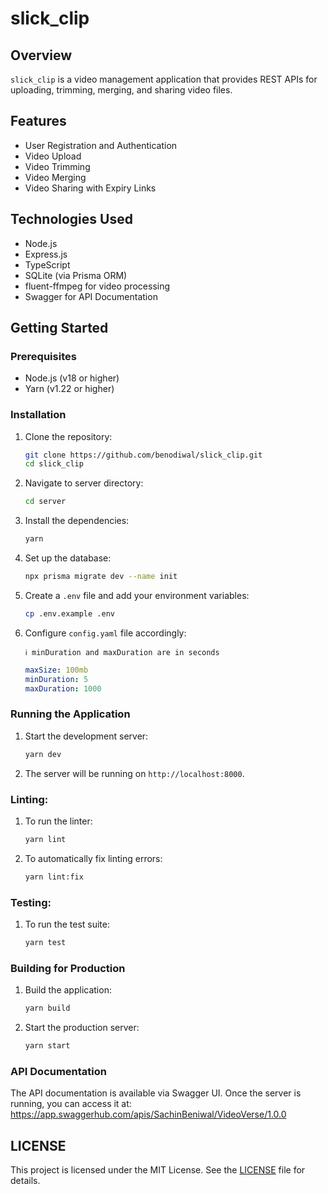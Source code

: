 # slick_clip

## Overview
`slick_clip` is a video management application that provides REST APIs for uploading, trimming, merging, and sharing video files.

## Features
- User Registration and Authentication
- Video Upload
- Video Trimming
- Video Merging
- Video Sharing with Expiry Links

## Technologies Used
- Node.js
- Express.js
- TypeScript
- SQLite (via Prisma ORM)
- fluent-ffmpeg for video processing
- Swagger for API Documentation

## Getting Started

### Prerequisites
- Node.js (v18 or higher)
- Yarn (v1.22 or higher)

### Installation

1. Clone the repository:

    ```bash
    git clone https://github.com/benodiwal/slick_clip.git
    cd slick_clip
    ```
2. Navigate to server directory:

    ```bash
    cd server
    ```

2. Install the dependencies:

    ```bash
    yarn
    ```

3. Set up the database:

    ```bash
    npx prisma migrate dev --name init
    ```

4. Create a `.env` file and add your environment variables:

    ```bash
    cp .env.example .env
    ```

5. Configure `config.yaml` file accordingly:
   
   `ℹ️ minDuration and maxDuration are in seconds`

    ```yaml
    maxSize: 100mb
    minDuration: 5
    maxDuration: 1000
    ```
### Running the Application

1. Start the development server:

    ```bash
    yarn dev
    ```

2. The server will be running on `http://localhost:8000`.

### Linting:

1. To run the linter:

    ```bash
    yarn lint    
    ```
2. To automatically fix linting errors:

    ```bash
    yarn lint:fix
    ```

### Testing:

1. To run the test suite:
    
    ```bash
    yarn test
    ```

### Building for Production

1. Build the application:

    ```bash
    yarn build
    ```

2. Start the production server:

    ```bash
    yarn start
    ```

### API Documentation

The API documentation is available via Swagger UI. Once the server is running, you can access it at:
https://app.swaggerhub.com/apis/SachinBeniwal/VideoVerse/1.0.0

## LICENSE
This project is licensed under the MIT License. See the [LICENSE](LICENSE) file for details.
